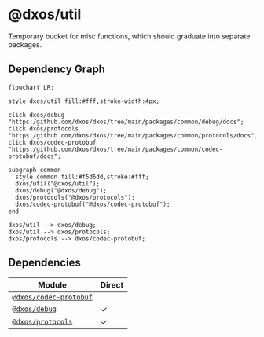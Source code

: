 # @dxos/util

Temporary bucket for misc functions, which should graduate into separate packages.

## Dependency Graph

```mermaid
flowchart LR;

style dxos/util fill:#fff,stroke-width:4px;

click dxos/debug "https:/github.com/dxos/dxos/tree/main/packages/common/debug/docs";
click dxos/protocols "https:/github.com/dxos/dxos/tree/main/packages/common/protocols/docs";
click dxos/codec-protobuf "https:/github.com/dxos/dxos/tree/main/packages/common/codec-protobuf/docs";

subgraph common
  style common fill:#f5d6dd,stroke:#fff;
  dxos/util("@dxos/util");
  dxos/debug("@dxos/debug");
  dxos/protocols("@dxos/protocols");
  dxos/codec-protobuf("@dxos/codec-protobuf");
end

dxos/util --> dxos/debug;
dxos/util --> dxos/protocols;
dxos/protocols --> dxos/codec-protobuf;
```

## Dependencies

| Module | Direct |
|---|---|
| [`@dxos/codec-protobuf`](../../codec-protobuf/docs/README.md) |  |
| [`@dxos/debug`](../../debug/docs/README.md) | &check; |
| [`@dxos/protocols`](../../protocols/docs/README.md) | &check; |
